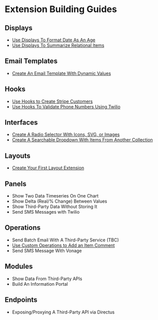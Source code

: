 # Extension Building Guides

## Displays

- [Use Displays To Format Date As An Age](/guides/extensions/displays-date-to-age.html)
- [Use Displays To Summarize Relational Items](/guides/extensions/displays-relational-summaries.html)

## Email Templates

- [Create An Email Template With Dynamic Values](/guides/extensions/email-template.html)

## Hooks 
- [Use Hooks to Create Stripe Customers](/guides/extensions/hooks-add-stripe-customer.html)
- [Use Hooks To Validate Phone Numbers Using Twilio](/guides/extensions/hooks-validate-number-twilio.html)

## Interfaces
- [Create A Radio Selector With Icons, SVG, or Images](/guides/extensions/interfaces-radio-selector-icons.html)
- [Create A Searchable Dropdown With Items From Another Collection](/guides/extensions/interfaces-relational-dropdown.html)

## Layouts
- [Create Your First Layout Extension](/guides/extensions/layouts-getting-started.html)

## Panels

- Show Two Data Timeseries On One Chart
- Show Delta (Real/% Change) Between Values
- Show Third-Party Data Without Storing It
- Send SMS Messages with Twilio

## Operations

- Send Batch Email With A Third-Party Service (TBC)
- [Use Custom Operations to Add an Item Comment](/guides/extensions/flows-add-record-comments)
- Send SMS Message With Vonage

## Modules

- Show Data From Third-Party APIs
- Build An Information Portal

## Endpoints

- Exposing/Proxying A Third-Party API via Directus
